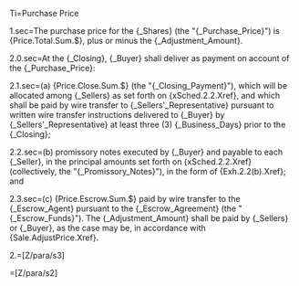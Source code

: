 Ti=Purchase Price

1.sec=The purchase price for the {_Shares} (the "{_Purchase_Price}") is {Price.Total.Sum.$}, plus or minus the {_Adjustment_Amount}.

2.0.sec=At the {_Closing}, {_Buyer} shall deliver as payment on account of the {_Purchase_Price}:

2.1.sec=(a) {Price.Close.Sum.$} (the "{_Closing_Payment}"), which will be allocated among {_Sellers} as set forth on {xSched.2.2.Xref}, and which shall be paid by wire transfer to {_Sellers'_Representative} pursuant to written wire transfer instructions delivered to {_Buyer} by {_Sellers'_Representative} at least three (3) {_Business_Days} prior to the {_Closing};

2.2.sec=(b) promissory notes executed by {_Buyer} and payable to each {_Seller}, in the principal amounts set forth on {xSched.2.2.Xref} (collectively, the "{_Promissory_Notes}"), in the form of {Exh.2.2(b).Xref}; and

2.3.sec=(c) {Price.Escrow.Sum.$} paid by wire transfer to the {_Escrow_Agent} pursuant to the {_Escrow_Agreement} (the "{_Escrow_Funds}").  The {_Adjustment_Amount} shall be paid by {_Sellers} or {_Buyer}, as the case may be, in accordance with {Sale.AdjustPrice.Xref}.

2.=[Z/para/s3]

=[Z/para/s2]
